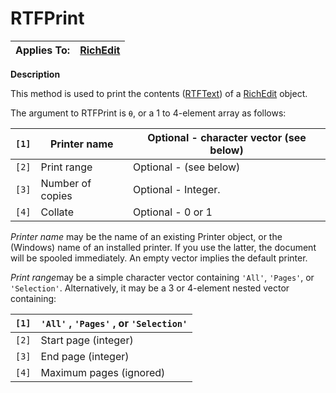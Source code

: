 




<h1 class="heading"><span class="name">RTFPrint</span></h1>

| Applies To: | [RichEdit](../a-z/richedit.md) |
| --- | ---  |


**Description**


This method is used to print the contents ([RTFText](../a-z/rtftext.md)) of a [RichEdit](../a-z/richedit.md) object.


The argument to RTFPrint is `⍬`, or a 1 to 4-element array as follows:


| `[1]` | Printer name | Optional - character vector (see below) |
| --- | --- | ---  |
| `[2]` | Print range | Optional - (see below) |
| `[3]` | Number of copies | Optional - Integer. |
| `[4]` | Collate | Optional - 0 or 1 |


*Printer name* may be the name of an existing Printer object, or the (Windows) name of an installed printer. If you use the latter, the document will be spooled immediately. An empty vector implies the default printer.


*Print range*may be a simple character vector containing `'All'`, `'Pages'`, or `'Selection'`. Alternatively, it may be a 3 or 4-element nested vector containing:


| `[1]` | `'All'` , `'Pages'` , or `'Selection'` |
| --- | ---  |
| `[2]` | Start page (integer) |
| `[3]` | End page (integer) |
| `[4]` | Maximum pages (ignored) |



